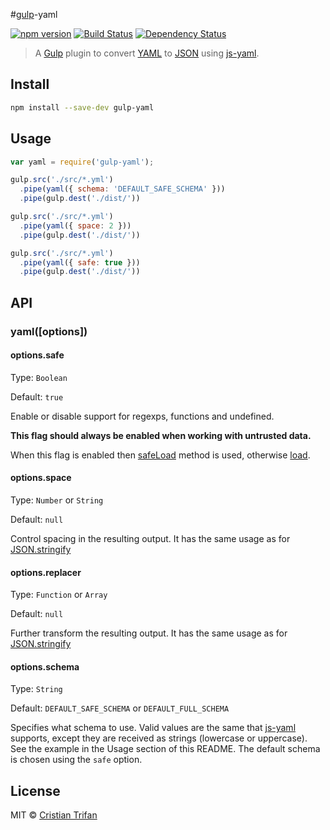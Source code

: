 #[gulp](https://github.com/gulpjs/gulp)-yaml

[![npm version](https://badge.fury.io/js/gulp-yaml.svg)](http://badge.fury.io/js/gulp-yaml)
[![Build Status](https://travis-ci.org/crissdev/gulp-yaml.svg?branch=master)](https://travis-ci.org/crissdev/gulp-yaml)
[![Dependency Status](https://david-dm.org/crissdev/gulp-yaml.svg)](https://david-dm.org/crissdev/gulp-yaml)

> A [Gulp](https://github.com/gulpjs/gulp) plugin to convert [YAML](http://en.wikipedia.org/wiki/YAML) to [JSON](http://en.wikipedia.org/wiki/JSON) using [js-yaml](https://github.com/nodeca/js-yaml).


## Install

```sh
npm install --save-dev gulp-yaml
```

## Usage

```js
var yaml = require('gulp-yaml');

gulp.src('./src/*.yml')
  .pipe(yaml({ schema: 'DEFAULT_SAFE_SCHEMA' }))
  .pipe(gulp.dest('./dist/'))

gulp.src('./src/*.yml')
  .pipe(yaml({ space: 2 }))
  .pipe(gulp.dest('./dist/'))

gulp.src('./src/*.yml')
  .pipe(yaml({ safe: true }))
  .pipe(gulp.dest('./dist/'))
```


## API

### yaml([options])


#### options.safe

Type: `Boolean`

Default: `true`

Enable or disable support for regexps, functions and undefined.

**This flag should always be enabled when working with untrusted data.**

When this flag is enabled then [safeLoad](https://github.com/nodeca/js-yaml#safeload-string---options-) method is used, otherwise [load](https://github.com/nodeca/js-yaml#load-string---options-).


#### options.space

Type: `Number` or `String`

Default: `null`

Control spacing in the resulting output. It has the same usage as for [JSON.stringify](https://developer.mozilla.org/en-US/docs/Web/JavaScript/Reference/Global_Objects/JSON/stringify)


#### options.replacer

Type: `Function` or `Array`

Default: `null`

Further transform the resulting output. It has the same usage as for [JSON.stringify](https://developer.mozilla.org/en-US/docs/Web/JavaScript/Reference/Global_Objects/JSON/stringify)


#### options.schema

Type: `String`

Default: `DEFAULT_SAFE_SCHEMA` or `DEFAULT_FULL_SCHEMA`

Specifies what schema to use. Valid values are the same that [js-yaml](https://github.com/nodeca/js-yaml) supports, except they are received as strings (lowercase or uppercase). See the example in the Usage section of this README. The default schema is chosen using the `safe` option.


## License

MIT © [Cristian Trifan](http://crissdev.com)
